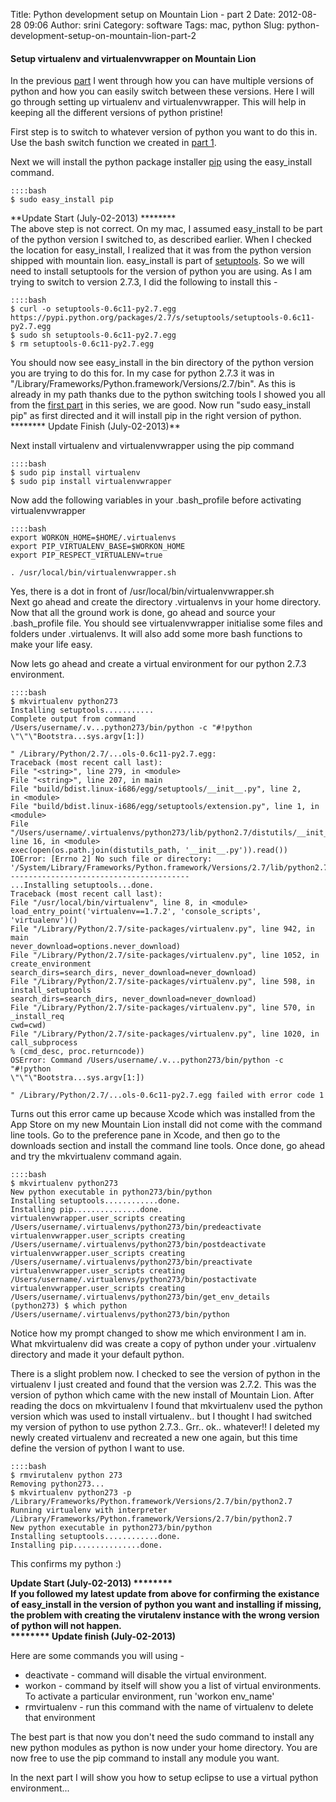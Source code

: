 Title: Python development setup on Mountain Lion - part 2
Date: 2012-08-28 09:06
Author: srini
Category: software
Tags: mac, python
Slug: python-development-setup-on-mountain-lion-part-2

#### Setup virtualenv and virtualenvwrapper on Mountain Lion

In the previous
[part]({filename}/2012/08/python-development-setup-on-mountain-lion-part-1.md) I
went through how you can have multiple versions of python and how you
can easily switch between these versions. Here I will go through setting
up virtualenv and virtualenvwrapper. This will help in keeping all the
different versions of python pristine!

First step is to switch to whatever version of python you want to do
this in. Use the bash switch function we created in [part 1]({filename}/2012/08/python-development-setup-on-mountain-lion-part-1.md).

Next we will install the python package installer
[pip](http://pypi.python.org/pypi/pip/) using the easy_install
command.  

    ::::bash  
    $ sudo easy_install pip  
    


**Update Start (July-02-2013) ********  
The above step is not correct. On my mac, I assumed easy_install to be
part of the python version I switched to, as described earlier. When I
checked the location for easy_install, I realized that it was from the
python version shipped with mountain lion. easy_install is part of
[setuptools](https://pypi.python.org/pypi/setuptools). So we will need
to install setuptools for the version of python you are using. As I am
trying to switch to version 2.7.3, I did the following to install
this -  

    ::::bash  
    $ curl -o setuptools-0.6c11-py2.7.egg https://pypi.python.org/packages/2.7/s/setuptools/setuptools-0.6c11-py2.7.egg  
    $ sudo sh setuptools-0.6c11-py2.7.egg  
    $ rm setuptools-0.6c11-py2.7.egg  
    


You should now see easy_install in the bin directory of the python
version you are trying to do this for. In my case for python 2.7.3 it
was in "/Library/Frameworks/Python.framework/Versions/2.7/bin". As this
is already in my path thanks due to the python switching tools I showed
you all from the [first part]({filename}/2012/08/python-development-setup-on-mountain-lion-part-1.md) in this
series, we are good. Now run "sudo easy_install pip" as first directed
and it will install pip in the right version of python.  
******** Update Finish (July-02-2013)**

Next install virtualenv and virtualenvwrapper using the pip command  

    ::::bash  
    $ sudo pip install virtualenv  
    $ sudo pip install virtualenvwrapper  
    


Now add the following variables in your .bash_profile before activating
virtualenvwrapper  

    ::::bash  
    export WORKON_HOME=$HOME/.virtualenvs  
    export PIP_VIRTUALENV_BASE=$WORKON_HOME  
    export PIP_RESPECT_VIRTUALENV=true
    
    . /usr/local/bin/virtualenvwrapper.sh  
      

Yes, there is a dot in front of /usr/local/bin/virtualenvwrapper.sh  
Next go ahead and create the directory .virtualenvs in your home
directory.  
Now that all the ground work is done, go ahead and source your
.bash_profile file. You should see virtualenvwrapper initialise some
files and folders under .virtualenvs. It will also add some more bash
functions to make your life easy.

Now lets go ahead and create a virtual environment for our python 2.7.3
environment.  

    ::::bash  
    $ mkvirtualenv python273  
    Installing setuptools...........  
    Complete output from command
    /Users/username/.v...python273/bin/python -c "#!python  
    \"\"\"Bootstra...sys.argv[1:])
    
    " /Library/Python/2.7/...ols-0.6c11-py2.7.egg:  
    Traceback (most recent call last):  
    File "<string>", line 279, in <module>  
    File "<string>", line 207, in main  
    File "build/bdist.linux-i686/egg/setuptools/__init__.py", line 2,
    in <module>  
    File "build/bdist.linux-i686/egg/setuptools/extension.py", line 1, in
    <module>  
    File
    "/Users/username/.virtualenvs/python273/lib/python2.7/distutils/__init__.py",
    line 16, in <module>  
    exec(open(os.path.join(distutils_path, '__init__.py')).read())  
    IOError: [Errno 2] No such file or directory:
    '/System/Library/Frameworks/Python.framework/Versions/2.7/lib/python2.7/distutils/__init__.py'  
    ----------------------------------------  
    ...Installing setuptools...done.  
    Traceback (most recent call last):  
    File "/usr/local/bin/virtualenv", line 8, in <module>  
    load_entry_point('virtualenv==1.7.2', 'console_scripts',
    'virtualenv')()  
    File "/Library/Python/2.7/site-packages/virtualenv.py", line 942, in
    main  
    never_download=options.never_download)  
    File "/Library/Python/2.7/site-packages/virtualenv.py", line 1052, in
    create_environment  
    search_dirs=search_dirs, never_download=never_download)  
    File "/Library/Python/2.7/site-packages/virtualenv.py", line 598, in
    install_setuptools  
    search_dirs=search_dirs, never_download=never_download)  
    File "/Library/Python/2.7/site-packages/virtualenv.py", line 570, in
    _install_req  
    cwd=cwd)  
    File "/Library/Python/2.7/site-packages/virtualenv.py", line 1020, in
    call_subprocess  
    % (cmd_desc, proc.returncode))  
    OSError: Command /Users/username/.v...python273/bin/python -c
    "#!python  
    \"\"\"Bootstra...sys.argv[1:])
    
    " /Library/Python/2.7/...ols-0.6c11-py2.7.egg failed with error code 1  
      

Turns out this error came up because Xcode which was installed from the
App Store on my new Mountain Lion install did not come with the command
line tools. Go to the preference pane in Xcode, and then go to the
downloads section and install the command line tools. Once done, go
ahead and try the mkvirtualenv command again.


    ::::bash  
    $ mkvirtualenv python273  
    New python executable in python273/bin/python  
    Installing setuptools............done.  
    Installing pip...............done.  
    virtualenvwrapper.user_scripts creating
    /Users/username/.virtualenvs/python273/bin/predeactivate  
    virtualenvwrapper.user_scripts creating
    /Users/username/.virtualenvs/python273/bin/postdeactivate  
    virtualenvwrapper.user_scripts creating
    /Users/username/.virtualenvs/python273/bin/preactivate  
    virtualenvwrapper.user_scripts creating
    /Users/username/.virtualenvs/python273/bin/postactivate  
    virtualenvwrapper.user_scripts creating
    /Users/username/.virtualenvs/python273/bin/get_env_details  
    (python273) $ which python  
    /Users/username/.virtualenvs/python273/bin/python  
    


Notice how my prompt changed to show me which environment I am in. What
mkvirtualenv did was create a copy of python under your .virtualenv
directory and made it your default python.

There is a slight problem now. I checked to see the version of python in
the virtualenv I just created and found that the version was 2.7.2. This
was the version of python which came with the new install of Mountain
Lion. After reading the docs on mkvirtualenv I found that mkvirtualenv
used the python version which was used to install virtualenv.. but I
thought I had switched my version of python to use python 2.7.3.. Grr..
ok.. whatever!! I deleted my newly created virtualenv and recreated a
new one again, but this time define the version of python I want to use.


    ::::bash  
    $ rmvirutalenv python 273  
    Removing python273...  
    $ mkvirtualenv python273 -p
    /Library/Frameworks/Python.framework/Versions/2.7/bin/python2.7  
    Running virtualenv with interpreter
    /Library/Frameworks/Python.framework/Versions/2.7/bin/python2.7  
    New python executable in python273/bin/python  
    Installing setuptools............done.  
    Installing pip...............done.  
    


This confirms my python :)

**Update Start (July-02-2013) ********  
If you followed my latest update from above for confirming the
existance of easy_install in the version of python you want and
installing if missing, the problem with creating the virutalenv instance
with the wrong version of python will not happen.  
******** Update finish (July-02-2013)**

Here are some commands you will using -

-   deactivate - command will disable the virtual environment.
-   workon - command by itself will show you a list of virtual
    environments. To activate a particular environment, run 'workon
    env_name'
-   rmvirtualenv - run this command with the name of virtualenv to
    delete that environment

The best part is that now you don't need the sudo command to install any
new python modules as python is now under your home directory. You are
now free to use the pip command to install any module you want.

In the next part I will show you how to setup eclipse to use a virtual
python environment...
